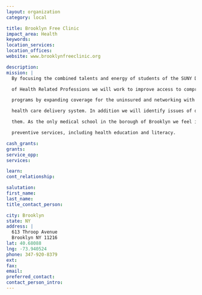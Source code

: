 ```yaml
---
layout: organization
category: local

title: Brooklyn Free Clinic
impact_area: Health
keywords: 
location_services: 
location_offices: 
website: www.brooklynfreeclinic.org

description: 
mission: |
  By focusing the combined talents and energy of students of the SUNY Downstate College of Medicine and of the College

  of Health Related Professions we will work to improve access to comprehensive health services for those in greatest need.  The Brooklyn Free Clinic will strive to augment existing health

  programs by expanding coverage for the uninsured and networking with other institutions to achieve a more effective

  health care delivery system. In addition we will identify issues of direct concern to our target population and work to address

  them. As the only medical school in the borough of Brooklyn we feel it is our duty to reach out to our neighbors and help ensure equitable and just distribution of vital health and

  preventive services, including health education and literacy.

cash_grants: 
grants: 
service_opp: 
services: 

learn: 
cont_relationship: 

salutation: 
first_name: 
last_name: 
title_contact_person: 

city: Brooklyn
state: NY
address: |
  613 Throop Avenue    
  Brooklyn NY 11216
lat: 40.68088
lng: -73.940524
phone: 347-920-8379
ext: 
fax: 
email: 
preferred_contact: 
contact_person_intro: 
---
```


